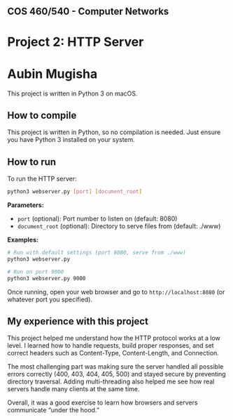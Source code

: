 ## COS 460/540 - Computer Networks
# Project 2: HTTP Server

# Aubin Mugisha

This project is written in Python 3 on macOS.

## How to compile

This project is written in Python, so no compilation is needed. Just ensure you have Python 3 installed on your system.

## How to run

To run the HTTP server:

```bash
python3 webserver.py [port] [document_root]
```

**Parameters:**
- `port` (optional): Port number to listen on (default: 8080)
- `document_root` (optional): Directory to serve files from (default: ./www)

**Examples:**
```bash
# Run with default settings (port 8080, serve from ./www)
python3 webserver.py

# Run on port 9000
python3 webserver.py 9000
```

Once running, open your web browser and go to `http://localhost:8080` (or whatever port you specified).

## My experience with this project

This project helped me understand how the HTTP protocol works at a low level.
I learned how to handle requests, build proper responses, and set correct headers such as Content-Type, Content-Length, and Connection.

The most challenging part was making sure the server handled all possible errors correctly (400, 403, 404, 405, 500) and stayed secure by preventing directory traversal.
Adding multi-threading also helped me see how real servers handle many clients at the same time.

Overall, it was a good exercise to learn how browsers and servers communicate “under the hood.”

